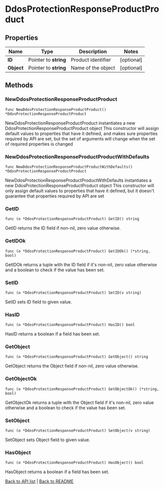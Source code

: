 # DdosProtectionResponseProductProduct

## Properties

Name | Type | Description | Notes
------------ | ------------- | ------------- | -------------
**ID** | Pointer to **string** | Product identifier | [optional] 
**Object** | Pointer to **string** | Name of the object | [optional] 

## Methods

### NewDdosProtectionResponseProductProduct

`func NewDdosProtectionResponseProductProduct() *DdosProtectionResponseProductProduct`

NewDdosProtectionResponseProductProduct instantiates a new DdosProtectionResponseProductProduct object
This constructor will assign default values to properties that have it defined,
and makes sure properties required by API are set, but the set of arguments
will change when the set of required properties is changed

### NewDdosProtectionResponseProductProductWithDefaults

`func NewDdosProtectionResponseProductProductWithDefaults() *DdosProtectionResponseProductProduct`

NewDdosProtectionResponseProductProductWithDefaults instantiates a new DdosProtectionResponseProductProduct object
This constructor will only assign default values to properties that have it defined,
but it doesn't guarantee that properties required by API are set

### GetID

`func (o *DdosProtectionResponseProductProduct) GetID() string`

GetID returns the ID field if non-nil, zero value otherwise.

### GetIDOk

`func (o *DdosProtectionResponseProductProduct) GetIDOk() (*string, bool)`

GetIDOk returns a tuple with the ID field if it's non-nil, zero value otherwise
and a boolean to check if the value has been set.

### SetID

`func (o *DdosProtectionResponseProductProduct) SetID(v string)`

SetID sets ID field to given value.

### HasID

`func (o *DdosProtectionResponseProductProduct) HasID() bool`

HasID returns a boolean if a field has been set.

### GetObject

`func (o *DdosProtectionResponseProductProduct) GetObject() string`

GetObject returns the Object field if non-nil, zero value otherwise.

### GetObjectOk

`func (o *DdosProtectionResponseProductProduct) GetObjectOk() (*string, bool)`

GetObjectOk returns a tuple with the Object field if it's non-nil, zero value otherwise
and a boolean to check if the value has been set.

### SetObject

`func (o *DdosProtectionResponseProductProduct) SetObject(v string)`

SetObject sets Object field to given value.

### HasObject

`func (o *DdosProtectionResponseProductProduct) HasObject() bool`

HasObject returns a boolean if a field has been set.


[Back to API list](../README.md#documentation-for-api-endpoints) | [Back to README](../README.md)
